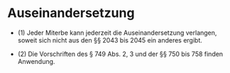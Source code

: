 # Auseinandersetzung

- (1) Jeder Miterbe kann jederzeit die Auseinandersetzung verlangen, soweit sich nicht aus den §§ 2043 bis 2045 ein anderes ergibt.

- (2) Die Vorschriften des § 749 Abs. 2, 3 und der §§ 750 bis 758 finden Anwendung.

